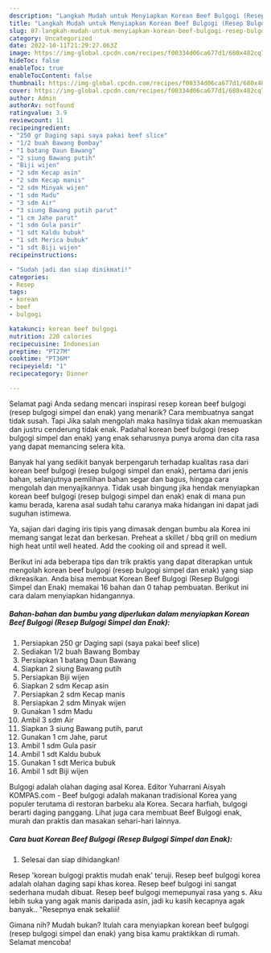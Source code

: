 ```yaml
---
description: "Langkah Mudah untuk Menyiapkan Korean Beef Bulgogi (Resep Bulgogi Simpel dan Enak) yang Lezat Sekali"
title: "Langkah Mudah untuk Menyiapkan Korean Beef Bulgogi (Resep Bulgogi Simpel dan Enak) yang Lezat Sekali"
slug: 87-langkah-mudah-untuk-menyiapkan-korean-beef-bulgogi-resep-bulgogi-simpel-dan-enak-yang-lezat-sekali
category: Uncategorized
date: 2022-10-11T21:29:27.063Z
image: https://img-global.cpcdn.com/recipes/f00334d06ca677d1/680x482cq70/korean-beef-bulgogi-resep-bulgogi-simpel-dan-enak-foto-resep-utama.jpg
hideToc: false
enableToc: true
enableTocContent: false
thumbnail: https://img-global.cpcdn.com/recipes/f00334d06ca677d1/680x482cq70/korean-beef-bulgogi-resep-bulgogi-simpel-dan-enak-foto-resep-utama.jpg
cover: https://img-global.cpcdn.com/recipes/f00334d06ca677d1/680x482cq70/korean-beef-bulgogi-resep-bulgogi-simpel-dan-enak-foto-resep-utama.jpg
author: Admin
authorAv: notfound
ratingvalue: 3.9
reviewcount: 11
recipeingredient:
- "250 gr Daging sapi saya pakai beef slice"
- "1/2 buah Bawang Bombay"
- "1 batang Daun Bawang"
- "2 siung Bawang putih"
- "Biji wijen"
- "2 sdm Kecap asin"
- "2 sdm Kecap manis"
- "2 sdm Minyak wijen"
- "1 sdm Madu"
- "3 sdm Air"
- "3 siung Bawang putih parut"
- "1 cm Jahe parut"
- "1 sdm Gula pasir"
- "1 sdt Kaldu bubuk"
- "1 sdt Merica bubuk"
- "1 sdt Biji wijen"
recipeinstructions:

- "Sudah jadi dan siap dinikmati!"
categories:
- Resep
tags:
- korean
- beef
- bulgogi

katakunci: korean beef bulgogi 
nutrition: 220 calories
recipecuisine: Indonesian
preptime: "PT27M"
cooktime: "PT36M"
recipeyield: "1"
recipecategory: Dinner

---
```



Selamat pagi Anda sedang mencari inspirasi resep korean beef bulgogi (resep bulgogi simpel dan enak) yang menarik? Cara membuatnya sangat tidak susah. Tapi Jika salah mengolah maka hasilnya tidak akan memuaskan dan justru cenderung tidak enak. Padahal korean beef bulgogi (resep bulgogi simpel dan enak) yang enak seharusnya punya aroma dan cita rasa yang dapat memancing selera kita.


Banyak hal yang sedikit banyak berpengaruh terhadap kualitas rasa dari korean beef bulgogi (resep bulgogi simpel dan enak), pertama dari jenis bahan, selanjutnya pemilihan bahan segar dan bagus, hingga cara mengolah dan menyajikannya. Tidak usah bingung jika hendak menyiapkan korean beef bulgogi (resep bulgogi simpel dan enak) enak di mana pun kamu berada, karena asal sudah tahu caranya maka hidangan ini dapat jadi suguhan istimewa.

Ya, sajian dari daging iris tipis yang dimasak dengan bumbu ala Korea ini memang sangat lezat dan berkesan. Preheat a skillet / bbq grill on medium high heat until well heated. Add the cooking oil and spread it well.


Berikut ini ada beberapa tips dan trik praktis yang dapat diterapkan untuk mengolah korean beef bulgogi (resep bulgogi simpel dan enak) yang siap dikreasikan. Anda bisa membuat Korean Beef Bulgogi (Resep Bulgogi Simpel dan Enak) memakai 16 bahan dan 0 tahap pembuatan. Berikut ini cara dalam menyiapkan hidangannya.

<!--inarticleads1-->

##### Bahan-bahan dan bumbu yang diperlukan dalam menyiapkan Korean Beef Bulgogi (Resep Bulgogi Simpel dan Enak):

1. Persiapkan 250 gr Daging sapi (saya pakai beef slice)
1. Sediakan 1/2 buah Bawang Bombay
1. Persiapkan 1 batang Daun Bawang
1. Siapkan 2 siung Bawang putih
1. Persiapkan Biji wijen
1. Siapkan 2 sdm Kecap asin
1. Persiapkan 2 sdm Kecap manis
1. Persiapkan 2 sdm Minyak wijen
1. Gunakan 1 sdm Madu
1. Ambil 3 sdm Air
1. Siapkan 3 siung Bawang putih, parut
1. Gunakan 1 cm Jahe, parut
1. Ambil 1 sdm Gula pasir
1. Ambil 1 sdt Kaldu bubuk
1. Gunakan 1 sdt Merica bubuk
1. Ambil 1 sdt Biji wijen


Bulgogi adalah olahan daging asal Korea. Editor Yuharrani Aisyah KOMPAS.com - Beef bulgogi adalah makanan tradisional Korea yang populer terutama di restoran barbeku ala Korea. Secara harfiah, bulgogi berarti daging panggang. Lihat juga cara membuat Beef Bulgogi enak, murah dan praktis dan masakan sehari-hari lainnya. 

<!--inarticleads2-->

##### Cara buat Korean Beef Bulgogi (Resep Bulgogi Simpel dan Enak):


1. Selesai dan siap dihidangkan!

Resep &#39;korean bulgogi praktis mudah enak&#39; teruji. Resep beef bulgogi korea adalah olahan daging sapi khas korea. Resep beef bulgogi ini sangat sederhana mudah dibuat. Resep beef bulgogi memepunyai rasa yang s. Aku lebih suka yang agak manis daripada asin, jadi ku kasih kecapnya agak banyak.. &#34;Resepnya enak sekaliii! 

Gimana nih? Mudah bukan? Itulah cara menyiapkan korean beef bulgogi (resep bulgogi simpel dan enak) yang bisa kamu praktikkan di rumah. Selamat mencoba!
